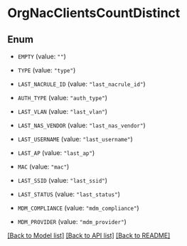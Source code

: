 # OrgNacClientsCountDistinct

## Enum


* `EMPTY` (value: `""`)

* `TYPE` (value: `"type"`)

* `LAST_NACRULE_ID` (value: `"last_nacrule_id"`)

* `AUTH_TYPE` (value: `"auth_type"`)

* `LAST_VLAN` (value: `"last_vlan"`)

* `LAST_NAS_VENDOR` (value: `"last_nas_vendor"`)

* `LAST_USERNAME` (value: `"last_username"`)

* `LAST_AP` (value: `"last_ap"`)

* `MAC` (value: `"mac"`)

* `LAST_SSID` (value: `"last_ssid"`)

* `LAST_STATUS` (value: `"last_status"`)

* `MDM_COMPLIANCE` (value: `"mdm_compliance"`)

* `MDM_PROVIDER` (value: `"mdm_provider"`)


[[Back to Model list]](../README.md#documentation-for-models) [[Back to API list]](../README.md#documentation-for-api-endpoints) [[Back to README]](../README.md)



